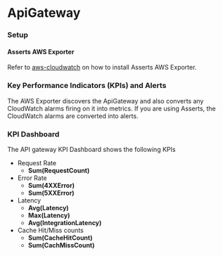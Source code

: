 # ApiGateway

### Setup

#### **Asserts AWS Exporter**

Refer to [aws-cloudwatch](../../../integrations/data-source/aws-cloudwatch/ "mention") on how to install Asserts AWS Exporter.

### Key Performance Indicators (KPIs) and Alerts

The AWS Exporter discovers the ApiGateway and also converts any CloudWatch alarms firing on it into metrics. If you are using Asserts, the CloudWatch alarms are converted into alerts.

### KPI Dashboard

The API gateway KPI Dashboard shows the following KPIs

* Request Rate
  * **Sum(RequestCount)**
* Error Rate
  * **Sum(4XXError)**
  * **Sum(5XXError)**
* Latency
  * **Avg(Latency)**
  * **Max(Latency)**
  * **Avg(IntegrationLatency)**
* Cache Hit/Miss counts
  * **Sum(CacheHitCount)**
  * **Sum(CachMissCount)**
